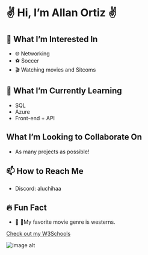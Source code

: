 # ✌️ Hi, I’m Allan Ortiz ✌️

## 👀 What I’m Interested In
- 🌐 Networking
- ⚽️ Soccer 
- 🎬 Watching movies and Sitcoms 
  
## 🚀 What I’m Currently Learning
- SQL
- Azure
- Front-end + API

## What I’m Looking to Collaborate On
- As many projects as possible!

## 📫 How to Reach Me
- Discord: aluchihaa

## 🔥 Fun Fact
- 🐎 🎠My favorite movie genre is westerns.

[Check out my W3Schools](https://www.w3profile.com/allanx4)

![image alt]([image_url](https://github.com/Allanx495/Allanx495/blob/main/messi-1805-2.jpg?raw=true))

<!---
Allanx495/Allanx495 is a ✨ special ✨ repository because its `README.md` (this file) appears on your GitHub profile.
You can click the Preview link to take a look at your changes.
--->
